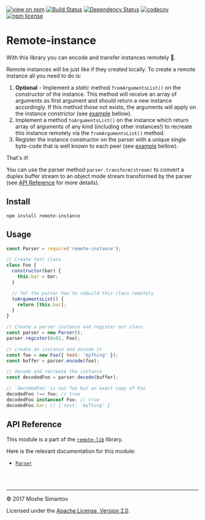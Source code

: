 [![view on npm](http://img.shields.io/npm/v/remote-instance.svg)](https://www.npmjs.org/package/remote-instance)
[![Build Status](https://travis-ci.org/remotelib/remote-lib.svg?branch=master)](https://travis-ci.org/remotelib/remote-lib)
[![Dependency Status](https://david-dm.org/remotelib/remote-lib.svg?path=packages/remote-instance)](https://david-dm.org/remotelib/remote-lib?path=packages/remote-instance)
[![codecov](https://codecov.io/gh/remotelib/remote-lib/branch/master/graph/badge.svg)](https://codecov.io/gh/remotelib/remote-lib)
[![npm license](https://img.shields.io/npm/l/remote-instance.svg)](LICENSE)

# Remote-instance
With this library you can encode and transfer instances remotely 💫.

Remote instances will be just like if they created locally.
To create a remote instance all you need to do is:

1. **Optional** - Implement a _static_ method `fromArgumentsList()` on the constructor of the 
instance. This method will receive an array of arguments as first argument and should return 
a new instance accordingly. If this method those not exists, the arguments will apply on the 
instance constrictor (see [example](#usage) bellow).
2. Implement a method `toArgumentsList()` on the instance which return array of arguments of any 
kind (including other instances!) to recreate this instance remotely via the `fromArgumentsList()` 
method.
3. Register the instance constructor on the parser with a unique single byte-code that is well known
to each peer (see [example](#usage) bellow).

That's it!

You can use the parser method `parser.transform(stream)` to convert a duplex buffer stream to an 
object 
mode stream transformed by the parser (see [API Reference](#api-reference) for more details).   


## Install
```
npm install remote-instance
```

## Usage
```js
const Parser = require('remote-instance');

// Create test class
class Foo {
  constructor(bar) {
    this.bar = bar;
  }

  // Tel the parser how to rebuild this class remotely
  toArgumentsList() {
    return [this.bar];
  }
}

// Create a parser instance and register our class
const parser = new Parser();
parser.register(0x01, Foo);

// create an instance and encode it
const foo = new Foo({ test: 'myThing' });
const buffer = parser.encode(foo);

// decode and recreate the instance
const decodedFoo = parser.decode(buffer);

// `decodedFoo` is not foo but an exact copy of Foo
decodedFoo !== foo; // true
decodedFoo instanceof Foo; // true
decodedFoo.bar; // { test: 'myThing' }
```  
 
## API Reference

This module is a part of the [`remote-lib`](http://www.remotelib.com) library.

Here is the relevant documentation for this module:

- [`Parser`](http://www.remotelib.com/class/packages/remote-instance/src/parser.js~Parser.html)


<br />
<br />

* * *

&copy; 2017 Moshe Simantov

Licensed under the [Apache License, Version 2.0](LICENSE).
